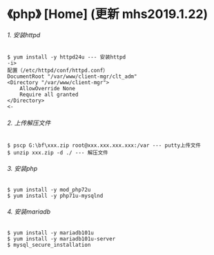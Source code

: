 # 《php》 [Home] (更新 mhs2019.1.22)

###### 1. 安装httpd
```
$ yum install -y httpd24u --- 安装httpd
-i>
配置（/etc/httpd/conf/httpd.conf）
DocumentRoot "/var/www/client-mgr/clt_adm"
<Directory "/var/www/client-mgr">
    AllowOverride None
    Require all granted
</Directory>
<-
```

###### 2. 上传解压文件
```
$ pscp G:\bf\xxx.zip root@xxx.xxx.xxx.xxx:/var --- putty上传文件
$ unzip xxx.zip -d ./ --- 解压文件
```

###### 3. 安装php
```
$ yum install -y mod_php72u
$ yum install -y php71u-mysqlnd
```
###### 4. 安装mariadb
```
$ yum install -y mariadb101u
$ yum install -y mariadb101u-server
$ mysql_secure_installation
```

